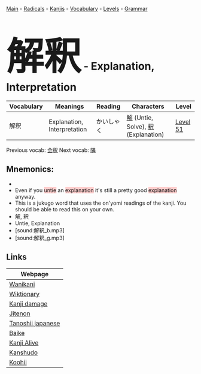 <style> bigfont {font-size: 100px}</style>
[Main](../README.md) -
[Radicals](../radicals.md) -
[Kanjis](../kanjis.md) -
[Vocabulary](../vocabulary.md) -
[Levels](../levels.md) -
[Grammar](../grammar.md)
# <bigfont> 解釈</bigfont> - Explanation, Interpretation 

| Vocabulary | Meanings | Reading | Characters | Level |
| --- | --- | --- | --- | --- |
| 解釈 | Explanation, Interpretation | かいしゃく |  [解](../kanjis/解.md) (Untie, Solve), [釈](../kanjis/釈.md) (Explanation) | [Level 51](../levels/wk_level51.md) |

Previous vocab: [会釈](会釈.md) Next vocab: [隅](隅.md) 

## Mnemonics:

* 
* Even if you <span style="background-color:#ffcccb"> untie</span> an <span style="background-color:#ffcccb"> explanation</span> it's still a pretty good <span style="background-color:#ffcccb"> explanation</span> anyway. 
* This is a jukugo word that uses the on'yomi readings of the kanji. You should be able to read this on your own.
* 解, 釈
* Untie, Explanation
* [sound:解釈_b.mp3]
* [sound:解釈_g.mp3]


## Links 

| Webpage |
| --- |
| [Wanikani          ](https://www.wanikani.com/kanji/解釈) |
| [Wiktionary        ](https://en.wiktionary.org/wiki/解釈) |
| [Kanji damage      ](http://www.kanjidamage.com/kanji/search?utf8=✓&q=解釈) |
| [Jitenon           ](https://jitenon.com/kanji/解釈) |
| [Tanoshii japanese ](https://www.tanoshiijapanese.com/dictionary/kanji.cfm?k=解釈) |
| [Baike             ](https://baike.baidu.com/item/解釈) |
| [Kanji Alive       ](https://app.kanjialive.com/解釈) |
| [Kanshudo          ](https://www.kanshudo.com/searchmn?q=解釈) |
| [Koohii            ](https://kanji.koohii.com/study/kanji/解釈) |
